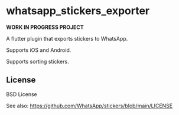 # whatsapp_stickers_exporter

__WORK IN PROGRESS PROJECT__

A flutter plugin that exports stickers to WhatsApp.

Supports iOS and Android.

Supports sorting stickers.

## License
BSD License

See also: https://github.com/WhatsApp/stickers/blob/main/LICENSE
